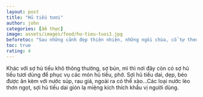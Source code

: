 ```yaml
---
layout: post
title: "Hủ tiếu tươi"
author: john
categories: [ẩm thực]
image: assets/images/food/hu-tieu-tuoi1.jpg
beforetoc: "Sau những cảnh đẹp thiên nhiên, những ngôi chùa, cổ tự theo nhiều nét phong cách đặc trưng thì bạn không thể bỏ qua những món ăn ngon mang đậm bản sắc của người dân địa phương, ngoài các món hải sản tươi ngon thì vẫn còn những món ăn đặc biệt khác để bạn nhớ mãi hương vị khi đến Vinh Châu"
toc: true
rating: 4
---
```


Khác với sợ hủ tiếu khô thông thường, sợ bún, mì thì nơi đây còn có sợ hủ tiếu tươi dùng để phục vụ các món hủ tiếu, phở. Sợi hủ tiếu dai, dẹp, béo được ăn kèm với nước súp, rau giá, ngoài ra có thể xào...Các loại nước lèo thơn ngọt, sợi hủ tiếu dai giòn lạ miệng kích thích khẩu vị người dùng.
